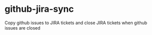 # github-jira-sync
Copy github issues to JIRA tickets and close JIRA tickets when github issues are closed
